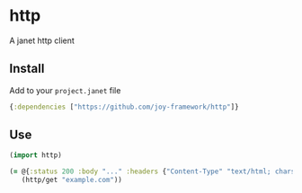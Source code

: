 # http

A janet http client

## Install

Add to your `project.janet` file

```clojure
{:dependencies ["https://github.com/joy-framework/http"]}
```

## Use

```clojure
(import http)

(= @{:status 200 :body "..." :headers {"Content-Type" "text/html; charset=UTF-8" ...}}
   (http/get "example.com"))
```
